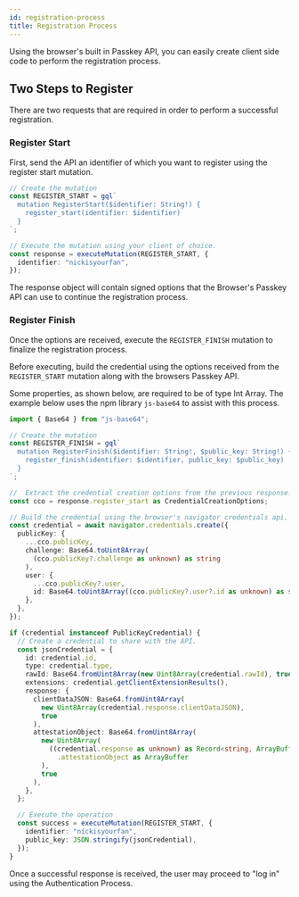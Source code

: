 ```yaml
---
id: registration-process
title: Registration Process
---
```


Using the browser's built in Passkey API, you can easily create client side code to perform the registration process.

## Two Steps to Register

There are two requests that are required in order to perform a successful registration.

### Register Start

First, send the API an identifier of which you want to register using the register start mutation.

```ts
// Create the mutation
const REGISTER_START = gql`
  mutation RegisterStart($identifier: String!) {
    register_start(identifier: $identifier)
  }
`;

// Execute the mutation using your client of choice.
const response = executeMutation(REGISTER_START, {
  identifier: "nickisyourfan",
});
```

The response object will contain signed options that the Browser's Passkey API can use
to continue the registration process.

### Register Finish

Once the options are received, execute the `REGISTER_FINISH` mutation to finalize the registration process.

Before executing, build the credential using the options received from the `REGISTER_START` mutation along with
the browsers Passkey API.

Some properties, as shown below, are required to be of type Int Array. The example below uses the npm library `js-base64`
to assist with this process.

```ts
import { Base64 } from "js-base64";

// Create the mutation
const REGISTER_FINISH = gql`
  mutation RegisterFinish($identifier: String!, $public_key: String!) {
    register_finish(identifier: $identifier, public_key: $public_key)
  }
`;

//  Extract the credential creation options from the previous response.
const cco = response.register_start as CredentialCreationOptions;

// Build the credential using the browser's navigator credentials api.
const credential = await navigator.credentials.create({
  publicKey: {
    ...cco.publicKey,
    challenge: Base64.toUint8Array(
      (cco.publicKey?.challenge as unknown) as string
    ),
    user: {
      ...cco.publicKey?.user,
      id: Base64.toUint8Array((cco.publicKey?.user?.id as unknown) as string),
    },
  },
});

if (credential instanceof PublicKeyCredential) {
  // Create a credential to share with the API.
  const jsonCredential = {
    id: credential.id,
    type: credential.type,
    rawId: Base64.fromUint8Array(new Uint8Array(credential.rawId), true),
    extensions: credential.getClientExtensionResults(),
    response: {
      clientDataJSON: Base64.fromUint8Array(
        new Uint8Array(credential.response.clientDataJSON),
        true
      ),
      attestationObject: Base64.fromUint8Array(
        new Uint8Array(
          ((credential.response as unknown) as Record<string, ArrayBuffer>)
            .attestationObject as ArrayBuffer
        ),
        true
      ),
    },
  };

  // Execute the operation
  const success = executeMutation(REGISTER_START, {
    identifier: "nickisyourfan",
    public_key: JSON.stringify(jsonCredential),
  });
}
```

Once a successful response is received, the user may proceed to "log in" using the Authentication Process.
